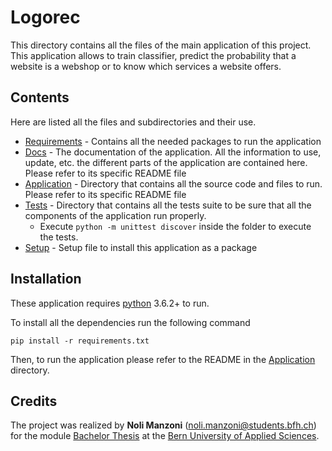 # Logorec

This directory contains all the files of the main application of this project. This application allows to train classifier, predict the probability that a website is a webshop or to know which services a website offers.

## Contents

Here are listed all the files and subdirectories and their use.

- [Requirements](requirements.txt) - Contains all the needed packages to run the application
- [Docs](docs) - The documentation of the application. All the information to use, update, etc. the different parts of the application are contained here. Please refer to its specific README file
- [Application](logorec) - Directory that contains all the source code and files to run. Please refer to its specific README file
- [Tests](tests) - Directory that contains all the tests suite to be sure that all the components of the application run properly.
  - Execute `python -m unittest discover` inside the folder to execute the tests.
- [Setup](setup.py) - Setup file to install this application as a package

## Installation

These application requires [python](https://www.python.org/) 3.6.2+ to run.

To install all the dependencies run the following command

```
pip install -r requirements.txt
```

Then, to run the application please refer to the README in the [Application](logorec) directory.

## Credits

The project was realized by **Noli Manzoni** (noli.manzoni@students.bfh.ch) for the module [Bachelor Thesis](https://www.ti.bfh.ch/fileadmin/modules/BTI7321-de.xml) at the  [Bern University of Applied Sciences](https://www.bfh.ch).